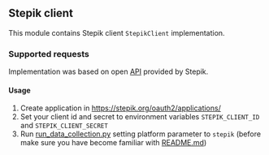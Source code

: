 ## Stepik client

This module contains Stepik client ``StepikClient`` implementation.

### Supported requests

Implementation was based on open [API](https://stepik.org/api/docs/) provided by Stepik.

#### Usage

1. Create application in https://stepik.org/oauth2/applications/
2. Set your client id and secret to environment variables `STEPIK_CLIENT_ID` and `STEPIK_CLIENT_SECRET`
3. Run [run_data_collection.py](../run_data_collection.py) setting platform parameter to `stepik` (before make sure you 
   have become familiar with [README.md](../api/README.md))
